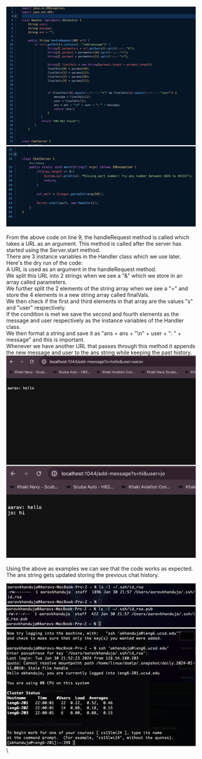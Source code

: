 ![Image](ChatServer_img.png)\
![Image](ChatServer_img1.png)\
<br>
From the above code on line 9, the handleRequest method is called which takes a URL as an argument. This method is called after the server has started using the Server.start method. <br>
There are 3 instance variables in the Handler class which we use later. <br>
Here's the dry run of the code:<br>
A URL is used as an argument in the handleRequest method. <br>
We split this URL into 2 strings when we see a "&" which we store in an array called parameters.<br>
We further split the 2 elements of the string array when we see a "=" and store the 4 elements in a new string array called finalVals.<br>
We then check if the first and third elements in that array are the values "s" and "user" respectively.<br>
If the condition is met we save the second and fourth elements as the message and user respectively as the instance variables of the Handler class.<br>
We then format a string and save it as "ans = ans + "\n" + user + ": " + message" and this is important.<br>
Whenever we have another URL that passes through this method it appends the new message and user to the ans string while keeping the past history.<br>
![Image](Server1.png)\
![Image](Server2.png)\
<br>Using the above as examples we can see that the code works as expected.<br>
The ans string gets updated storing the previous chat history. <br>

![Image](priv-key.png)\
![Image](pub-key.png)\
![Image](login.png)\
